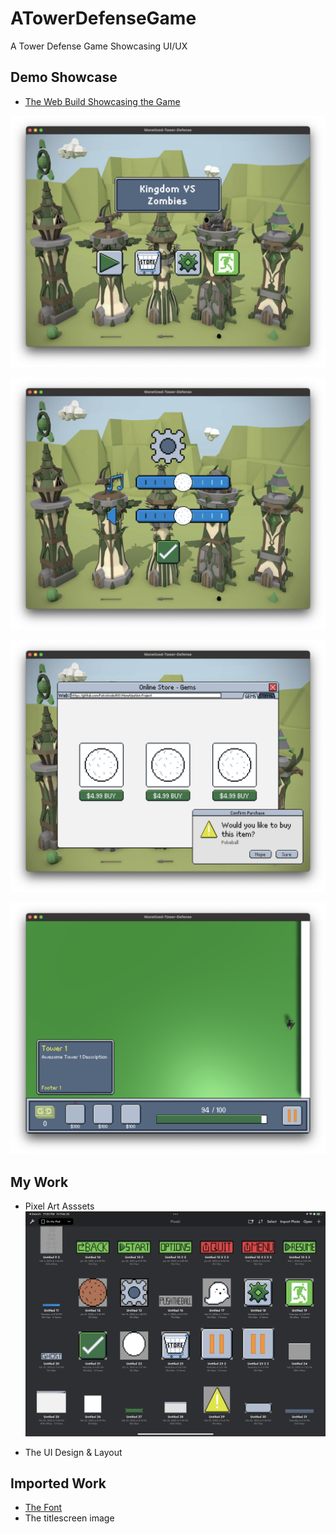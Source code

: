 # ATowerDefenseGame
A Tower Defense Game Showcasing UI/UX

## Demo Showcase

- [The Web Build Showcasing the Game](https://tomjinw.github.io/UnityPlayroom/UIUX/) 

![avatar](./githubimg/img1.png) 

![avatar](./githubimg/img2.png) 

![avatar](./githubimg/img3.png) 

![avatar](./githubimg/img4.png)

## My Work

- Pixel Art Asssets
 ![avatar](./githubimg/work.PNG)

- The UI Design & Layout

## Imported Work
- [The Font](https://3type.cn/fonts/dinkie_bitmap/index.html) 
- The titlescreen image